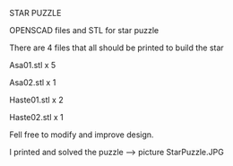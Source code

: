 STAR PUZZLE

OPENSCAD files and STL for star puzzle

There are 4 files that all should be printed to build the star

Asa01.stl x 5

Asa02.stl x 1

Haste01.stl x 2

Haste02.stl x 1

Fell free to modify and improve design.

I printed and solved the puzzle --> picture StarPuzzle.JPG

